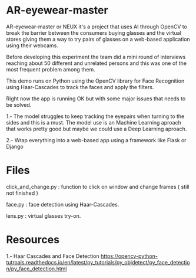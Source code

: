 # AR-eyewear-master

AR-eyewear-master or NEUX it's a project that uses AI through OpenCV to break the barrier between the consumers buying glasses and the virtual stores giving them a way to try pairs of glasses on a web-based application using their webcams. 

Before developing this experiment the team did a mini round of interviews reaching about 50 different and unrelated persons and this was one of the most frequent problem among them.

This demo runs on Python using the OpenCV library for Face Recognition using Haar-Cascades to track the faces and apply the filters.

Right now the app is running OK but with some major issues that needs to be solved.

1.- The model struggles to keep tracking the eyepairs when turning to the sides and this is a must. The model use is an Machine Learning aproach that works pretty good but maybe we could use a Deep Learning aproach.

2.- Wrap everything into a web-based app using a framework like Flask or Django

# Files

click_and_change.py : function to click on window and change frames ( still not finished )

face.py : face detection using Haar-Cascades.

lens.py : virtual glasses try-on.

# Resources

1.- Haar Cascades and Face Detection 
https://opencv-python-tutroals.readthedocs.io/en/latest/py_tutorials/py_objdetect/py_face_detection/py_face_detection.html


